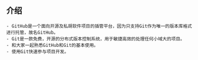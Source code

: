 ## 介绍
    - GitHub是一个面向开源及私胡软件项目的插管平台，因为只支持Git作为唯一的版本库格式进行托管，故名GitHub。
    - Git是一款免费，开源的分布式版本控制系统，用于敏捷高效的处理任何小域大的项目。
    - 和大家一起熟悉GitHub和Git的基本使用。
    - 使用Git快速参与项目开发。
